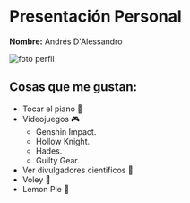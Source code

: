 # Presentación Personal
**Nombre:** Andrés D'Alessandro

![foto perfil](https://user-images.githubusercontent.com/57413612/161456548-dc0e3532-1018-44d4-aa52-629f1c7f16f9.jpg)

## Cosas que me gustan:
- Tocar el piano 🎹
- Videojuegos 🎮
  - Genshin Impact.
  - Hollow Knight.
  - Hades.
  - Guilty Gear.
- Ver divulgadores cientificos ‍🔬
- Voley 🏐
- Lemon Pie 🥧

